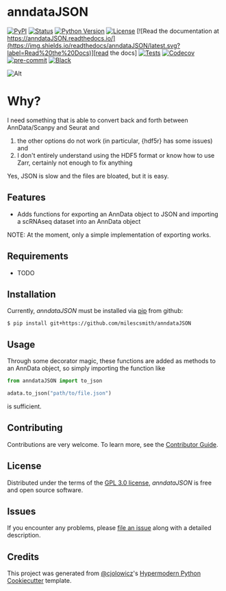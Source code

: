 # anndataJSON

[![PyPI](https://img.shields.io/pypi/v/anndataJSON.svg)][pypi_]
[![Status](https://img.shields.io/pypi/status/anndataJSON.svg)][status]
[![Python Version](https://img.shields.io/pypi/pyversions/anndataJSON)][python version]
[![License](https://img.shields.io/pypi/l/anndataJSON)][license]
[![Read the documentation at https://anndataJSON.readthedocs.io/](https://img.shields.io/readthedocs/anndataJSON/latest.svg?label=Read%20the%20Docs)][read the docs]
[![Tests](https://github.com/milescsmith/anndataJSON/workflows/Tests/badge.svg)][tests]
[![Codecov](https://codecov.io/gh/milescsmith/anndataJSON/branch/main/graph/badge.svg)][codecov]
[![pre-commit](https://img.shields.io/badge/pre--commit-enabled-brightgreen?logo=pre-commit&logoColor=white)][pre-commit]
[![Black](https://img.shields.io/badge/code%20style-black-000000.svg)][black]


[pypi_]: https://pypi.org/project/anndataJSON/
[status]: https://pypi.org/project/anndataJSON/
[python version]: https://pypi.org/project/anndataJSON
[read the docs]: https://anndataJSON.readthedocs.io/
[tests]: https://github.com/milescsmith/anndataJSON/actions?workflow=Tests
[codecov]: https://app.codecov.io/gh/milescsmith/anndataJSON
[pre-commit]: https://github.com/pre-commit/pre-commit
[black]: https://github.com/psf/black
![Alt](https://repobeats.axiom.co/api/embed/f07bfa0adc4aa8fc3ece345f4b0649f117565659.svg "Repobeats analytics image")

# Why?

I need something that is able to convert back and forth between AnnData/Scanpy and Seurat and
1) the other options do not work (in particular, {hdf5r} has some issues) and
2) I don't entirely understand using the HDF5 format or know how to use Zarr, certainly not 
enough to fix anything

Yes, JSON is slow and the files are bloated, but it is easy.

## Features

- Adds functions for exporting an AnnData object to JSON and importing a scRNAseq dataset into an AnnData object

NOTE: At the moment, only a simple implementation of exporting works.

## Requirements

- TODO

## Installation

Currently, _anndataJSON_ must be installed via [pip] from github:

```console
$ pip install git+https://github.com/milescsmith/anndataJSON
```

## Usage

Through some decorator magic, these functions are added as methods to an AnnData
object, so simply importing the function like

```python
from anndataJSON import to_json

adata.to_json("path/to/file.json")
```

is sufficient.

## Contributing

Contributions are very welcome.
To learn more, see the [Contributor Guide].

## License

Distributed under the terms of the [GPL 3.0 license][license],
_anndataJSON_ is free and open source software.

## Issues

If you encounter any problems,
please [file an issue] along with a detailed description.

## Credits

This project was generated from [@cjolowicz]'s [Hypermodern Python Cookiecutter] template.

[@cjolowicz]: https://github.com/cjolowicz
[pypi]: https://pypi.org/
[hypermodern python cookiecutter]: https://github.com/cjolowicz/cookiecutter-hypermodern-python
[file an issue]: https://github.com/milescsmith/anndataJSON/issues
[pip]: https://pip.pypa.io/

<!-- github-only -->

[license]: https://github.com/milescsmith/anndataJSON/blob/main/LICENSE
[contributor guide]: https://github.com/milescsmith/anndataJSON/blob/main/CONTRIBUTING.md
[command-line reference]: https://anndataJSON.readthedocs.io/en/latest/usage.html
